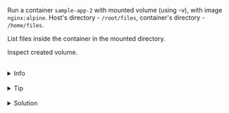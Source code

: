 
Run a container `sample-app-2` with mounted volume (using -v), with image `nginx:alpine`.
Host's directory - `/root/files`, container's directory - `/home/files`.

List files inside the container in the mounted directory.

Inspect created volume.


<br>
<details><summary>Info</summary>
<br>

```plain
Docs https://docs.docker.com/storage/volumes/

Volume - allow to persist container's data.

In this task we basically doing the same that we did on the previous step.
But as we don't create volume implicitly, we provide the path for the host's mounted point.
```

</details>

<br>
<details><summary>Tip</summary>
<br>

```plain
Use flag -v when running the container.
```

</details>


<br>
<details><summary>Solution</summary>
<br>

<br>

Run the container with mounted volume:

<br>

```plain
docker run -d --name sample-app-2 -v /root/files:/home/files nginx:alpine
```

<br>

List files inside the mounted directory in the container:

<br>

```plain
docker exec sample-app-2 ls /home/files
```{{exec}}

<br>

Inspect created volume:

<br>

```plain
docker volume inspect 
```{{exec}}
